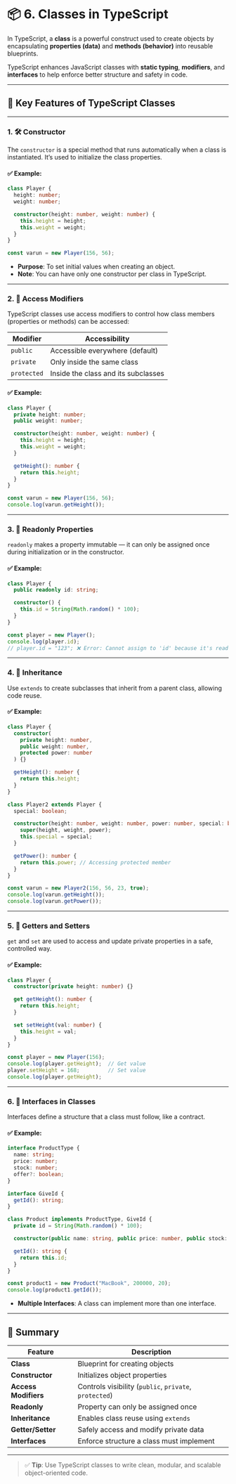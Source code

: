 # 📦 6. Classes in TypeScript

In TypeScript, a **class** is a powerful construct used to create objects by encapsulating **properties (data)** and **methods (behavior)** into reusable blueprints.

TypeScript enhances JavaScript classes with **static typing**, **modifiers**, and **interfaces** to help enforce better structure and safety in code.

---

## 🚀 Key Features of TypeScript Classes

---

### 1. 🛠️ Constructor

The `constructor` is a special method that runs automatically when a class is instantiated. It’s used to initialize the class properties.

#### ✅ Example:

```ts
class Player {
  height: number;
  weight: number;

  constructor(height: number, weight: number) {
    this.height = height;
    this.weight = weight;
  }
}

const varun = new Player(156, 56);
```

* **Purpose**: To set initial values when creating an object.
* **Note**: You can have only one constructor per class in TypeScript.

---

### 2. 🔐 Access Modifiers

TypeScript classes use access modifiers to control how class members (properties or methods) can be accessed:

| Modifier    | Accessibility                       |
| ----------- | ----------------------------------- |
| `public`    | Accessible everywhere (default)     |
| `private`   | Only inside the same class          |
| `protected` | Inside the class and its subclasses |

#### ✅ Example:

```ts
class Player {
  private height: number;
  public weight: number;

  constructor(height: number, weight: number) {
    this.height = height;
    this.weight = weight;
  }

  getHeight(): number {
    return this.height;
  }
}

const varun = new Player(156, 56);
console.log(varun.getHeight());
```

---

### 3. 🧊 Readonly Properties

`readonly` makes a property immutable — it can only be assigned once during initialization or in the constructor.

#### ✅ Example:

```ts
class Player {
  public readonly id: string;

  constructor() {
    this.id = String(Math.random() * 100);
  }
}

const player = new Player();
console.log(player.id);
// player.id = "123"; ❌ Error: Cannot assign to 'id' because it's read-only
```

---

### 4. 🧬 Inheritance

Use `extends` to create subclasses that inherit from a parent class, allowing code reuse.

#### ✅ Example:

```ts
class Player {
  constructor(
    private height: number,
    public weight: number,
    protected power: number
  ) {}

  getHeight(): number {
    return this.height;
  }
}

class Player2 extends Player {
  special: boolean;

  constructor(height: number, weight: number, power: number, special: boolean) {
    super(height, weight, power);
    this.special = special;
  }

  getPower(): number {
    return this.power; // Accessing protected member
  }
}

const varun = new Player2(156, 56, 23, true);
console.log(varun.getHeight());
console.log(varun.getPower());
```

---

### 5. 🧩 Getters and Setters

`get` and `set` are used to access and update private properties in a safe, controlled way.

#### ✅ Example:

```ts
class Player {
  constructor(private height: number) {}

  get getHeight(): number {
    return this.height;
  }

  set setHeight(val: number) {
    this.height = val;
  }
}

const player = new Player(156);
console.log(player.getHeight);  // Get value
player.setHeight = 168;         // Set value
console.log(player.getHeight);
```

---

### 6. 📐 Interfaces in Classes

Interfaces define a structure that a class must follow, like a contract.

#### ✅ Example:

```ts
interface ProductType {
  name: string;
  price: number;
  stock: number;
  offer?: boolean;
}

interface GiveId {
  getId(): string;
}

class Product implements ProductType, GiveId {
  private id = String(Math.random() * 100);

  constructor(public name: string, public price: number, public stock: number) {}

  getId(): string {
    return this.id;
  }
}

const product1 = new Product("MacBook", 200000, 20);
console.log(product1.getId());
```

* **Multiple Interfaces**: A class can implement more than one interface.

---

## 🧠 Summary

| Feature              | Description                                            |
| -------------------- | ------------------------------------------------------ |
| **Class**            | Blueprint for creating objects                         |
| **Constructor**      | Initializes object properties                          |
| **Access Modifiers** | Controls visibility (`public`, `private`, `protected`) |
| **Readonly**         | Property can only be assigned once                     |
| **Inheritance**      | Enables class reuse using `extends`                    |
| **Getter/Setter**    | Safely access and modify private data                  |
| **Interfaces**       | Enforce structure a class must implement               |

---

> ✅ **Tip**: Use TypeScript classes to write clean, modular, and scalable object-oriented code.
